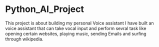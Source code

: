 # Python_AI_Project
This project is about building my personal Voice assistant
I have built an voice assistant that can take vocal input and perform sevral task like opening certain websites, playing music, sending Emails and surfing through wikipedia.
